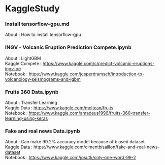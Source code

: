 # KaggleStudy

### Install tensorflow-gpu.md
About : How to install tensorflow-gpu  

### INGV - Volcanic Eruption Prediction Compete.ipynb
About : LightGBM  
Kaggle Compete : https://www.kaggle.com/c/predict-volcanic-eruptions-ingv-oe  
Notebook : https://www.kaggle.com/jesperdramsch/introduction-to-volcanology-seismograms-and-lgbm

### Fruits 360 Data.ipynb
About : Transfer Learning  
Kaggle Data : https://www.kaggle.com/moltean/fruits  
Notebook : https://www.kaggle.com/amadeus1996/fruits-360-transfer-learning-using-keras

### Fake and real news Data.ipynb
About : Can make 99.2% accuracy model because of biased dataset.  
Kaggle Data : https://www.kaggle.com/clmentbisaillon/fake-and-real-news-dataset  
Notebook : https://www.kaggle.com/josutk/only-one-word-99-2

